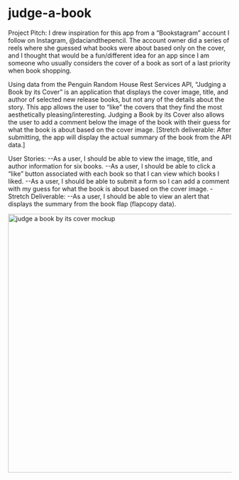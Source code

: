 # judge-a-book
Project Pitch: 
I drew inspiration for this app from a “Bookstagram” account I follow on Instagram, @daciandthepencil. The account owner did a series of reels where she guessed what books were about based only on the cover, and I thought that would be a fun/different idea for an app since I am someone who usually considers the cover of a book as sort of a last priority when book shopping. 

Using data from the Penguin Random House Rest Services API, “Judging a Book by its Cover” is an application that displays the cover image, title, and author of selected new release books, but not any of the details about the story. This app allows the user to “like” the covers that they find the most aesthetically pleasing/interesting. Judging a Book by its Cover also allows the user to add a comment below the image of the book with their guess for what the book is about based on the cover image. [Stretch deliverable: After submitting, the app will display the actual summary of the book from the API data.]

User Stories: 
--As a user, I should be able to view the image, title, and author information for six books. 
--As a user, I should be able to click a “like” button associated with each book so that I can view which books I liked. 
--As a user, I should be able to submit a form so I can add a comment with my guess for what the book is about based on the cover image. 
-Stretch Deliverable: 
--As a user, I should be able to view an alert that displays the summary from the book flap (flapcopy data).  

<img width="582" alt="judge a book by its cover mockup" src="https://user-images.githubusercontent.com/91583383/141864669-b7ede9e6-cb6c-4e39-b9dd-8f0519177117.png">
